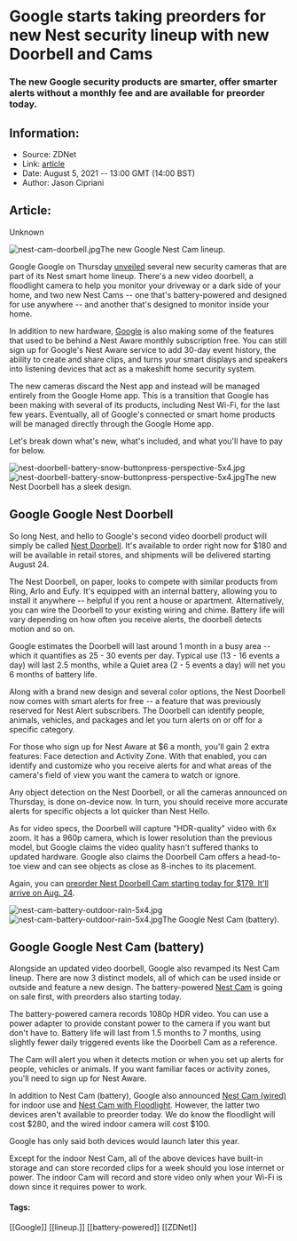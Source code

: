 # Google starts taking preorders for new Nest security lineup with new Doorbell and Cams
### The new Google security products are smarter, offer smarter alerts without a monthly fee and are available for preorder today.

## Information:
+ Source: ZDNet
+ Link: [article](https://www.zdnet.com/article/google-starts-taking-preorders-for-new-nest-security-lineup-with-new-doorbell-and-cams/)
+ Date: August 5, 2021 -- 13:00 GMT (14:00 BST)
+ Author: Jason Cipriani


## Article:
Unknown

![nest-cam-doorbell.jpg](https://www.zdnet.com/a/hub/i/r/2021/08/04/afabb279-ae3f-4c0f-be14-03b19df7a991/resize/1200xauto/b8007235807146102526038f71ac8f7c/nest-cam-doorbell.jpg)The new Google Nest Cam lineup. 


 Google
 Google on Thursday [unveiled](http://blog.google/new-google-nest-latest-cams-and-doorbells-are-here) several new security cameras that are part of its Nest smart home lineup. There's a new video doorbell, a floodlight camera to help you monitor your driveway or a dark side of your home, and two new Nest Cams -- one that's battery-powered and designed for use anywhere -- and another that's designed to monitor inside your home. 



In addition to new hardware, [Google](https://www.zdnet.com/topic/google/) is also making some of the features that used to be behind a Nest Aware monthly subscription free. You can still sign up for Google's Nest Aware service to add 30-day event history, the ability to create and share clips, and turns your smart displays and speakers into listening devices that act as a makeshift home security system. 

The new cameras discard the Nest app and instead will be managed entirely from the Google Home app. This is a transition that Google has been making with several of its products, including Nest Wi-Fi, for the last few years. Eventually, all of Google's connected or smart home products will be managed directly through the Google Home app. 

Let's break down what's new, what's included, and what you'll have to pay for below. 

![nest-doorbell-battery-snow-buttonpress-perspective-5x4.jpg]()![nest-doorbell-battery-snow-buttonpress-perspective-5x4.jpg](https://www.zdnet.com/a/hub/i/r/2021/08/04/280b55e0-4c71-436e-bb4c-e4127307ea65/resize/1200xauto/cfaafc18743e4829e5674df77edd30a3/nest-doorbell-battery-snow-buttonpress-perspective-5x4.jpg)The new Nest Doorbell has a sleek design.


 Google
 Google Nest Doorbell
--------------------

So long Nest, and hello to Google's second video doorbell product will simply be called [Nest Doorbell](https://store.google.com/product/nest_doorbell_battery). It's available to order right now for $180 and will be available in retail stores, and shipments will be delivered starting August 24. 

The Nest Doorbell, on paper, looks to compete with similar products from Ring, Arlo and Eufy. It's equipped with an internal battery, allowing you to install it anywhere -- helpful if you rent a house or apartment. Alternatively, you can wire the Doorbell to your existing wiring and chime. Battery life will vary depending on how often you receive alerts, the doorbell detects motion and so on. 

Google estimates the Doorbell will last around 1 month in a busy area -- which it quantifies as 25 - 30 events per day. Typical use (13 - 16 events a day) will last 2.5 months, while a Quiet area (2 - 5 events a day) will net you 6 months of battery life. 






Along with a brand new design and several color options, the Nest Doorbell now comes with smart alerts for free -- a feature that was previously reserved for Nest Alert subscribers. The Doorbell can identify people, animals, vehicles, and packages and let you turn alerts on or off for a specific category. 

For those who sign up for Nest Aware at $6 a month, you'll gain 2 extra features: Face detection and Activity Zone. With that enabled, you can identify and customize who you receive alerts for and what areas of the camera's field of view you want the camera to watch or ignore. 

Any object detection on the Nest Doorbell, or all the cameras announced on Thursday, is done on-device now. In turn, you should receive more accurate alerts for specific objects a lot quicker than Nest Hello. 

As for video specs, the Doorbell will capture "HDR-quality" video with 6x zoom. It has a 960p camera, which is lower resolution than the previous model, but Google claims the video quality hasn't suffered thanks to updated hardware. Google also claims the Doorbell Cam offers a head-to-toe view and can see objects as close as 8-inches to its placement. 

Again, you can [preorder Nest Doorbell Cam starting today for $179. It'll arrive on Aug. 24](https://store.google.com/product/nest_doorbell_battery). 

![nest-cam-battery-outdoor-rain-5x4.jpg]()![nest-cam-battery-outdoor-rain-5x4.jpg](https://www.zdnet.com/a/hub/i/r/2021/08/04/fef7461c-4101-4e71-8dfc-aef20809cc54/resize/1200xauto/23b2a7e0ef257bcf44c6c5cfebb988e6/nest-cam-battery-outdoor-rain-5x4.jpg)The Google Nest Cam (battery). 


 Google
 Google Nest Cam (battery)
-------------------------

Alongside an updated video doorbell, Google also revamped its Nest Cam lineup. There are now 3 distinct models, all of which can be used inside or outside and feature a new design. The battery-powered [Nest Cam](https://store.google.com/product/nest_cam_batteryus/) is going on sale first, with preorders also starting today.

The battery-powered camera records 1080p HDR video. You can use a power adapter to provide constant power to the camera if you want but don't have to. Battery life will last from 1.5 months to 7 months, using slightly fewer daily triggered events like the Doorbell Cam as a reference. 

The Cam will alert you when it detects motion or when you set up alerts for people, vehicles or animals. If you want familiar faces or activity zones, you'll need to sign up for Nest Aware. 

In addition to Nest Cam (battery), Google also announced [Nest Cam (wired)](https://store.google.com/product/nest_cam_indoor_wired) for indoor use and [Nest Cam with Floodlight](https://store.google.com/product/nest_cam_floodlight_wired). However, the latter two devices aren't available to preorder today. We do know the floodlight will cost $280, and the wired indoor camera will cost $100. 

Google has only said both devices would launch later this year. 

Except for the indoor Nest Cam, all of the above devices have built-in storage and can store recorded clips for a week should you lose internet or power. The indoor Cam will record and store video only when your Wi-Fi is down since it requires power to work.





#### Tags:
[[Google]] [[lineup.]] [[battery-powered]] [[ZDNet]]
